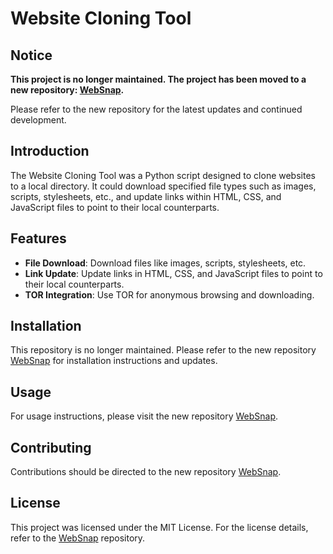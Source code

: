 # Website Cloning Tool

## Notice

**This project is no longer maintained. The project has been moved to a new repository: [WebSnap](https://github.com/souparno/WebSnap).**

Please refer to the new repository for the latest updates and continued development.

## Introduction

The Website Cloning Tool was a Python script designed to clone websites to a local directory. It could download specified file types such as images, scripts, stylesheets, etc., and update links within HTML, CSS, and JavaScript files to point to their local counterparts.

## Features

- **File Download**: Download files like images, scripts, stylesheets, etc.
- **Link Update**: Update links in HTML, CSS, and JavaScript files to point to their local counterparts.
- **TOR Integration**: Use TOR for anonymous browsing and downloading.

## Installation

This repository is no longer maintained. Please refer to the new repository [WebSnap](https://github.com/souparno/WebSnap) for installation instructions and updates.

## Usage

For usage instructions, please visit the new repository [WebSnap](https://github.com/souparno/WebSnap).

## Contributing

Contributions should be directed to the new repository [WebSnap](https://github.com/souparno/WebSnap).

## License

This project was licensed under the MIT License. For the license details, refer to the [WebSnap](https://github.com/souparno/WebSnap) repository.
